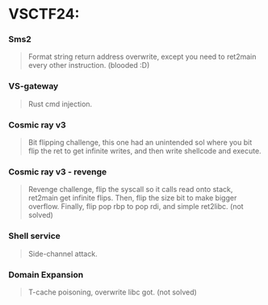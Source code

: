 VSCTF24:
=======

<h3> Sms2 </h3>

> Format string return address overwrite, except you need to ret2main every other instruction. (blooded :D)

<h3> VS-gateway </h3>

> Rust cmd injection.

<h3> Cosmic ray v3 </h3>

> Bit flipping challenge, this one had an unintended sol where you bit flip the ret to get infinite writes, and then write shellcode and execute.

<h3> Cosmic ray v3 - revenge </h3>

> Revenge challenge, flip the syscall so it calls read onto stack, ret2main get infinite flips. Then, flip the size bit to make bigger overflow. Finally, flip pop rbp to pop rdi, and simple ret2libc. (not solved)

<h3> Shell service </h3>

> Side-channel attack.

<h3> Domain Expansion </h3>

> T-cache poisoning, overwrite libc got. (not solved)
